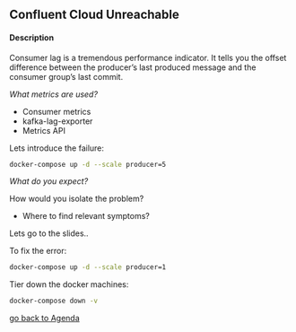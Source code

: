 ## Confluent Cloud Unreachable

#### Description
Consumer lag is a tremendous performance indicator. It tells you the offset difference between the producer’s last produced message and the consumer group’s last commit.

*What metrics are used?*
- Consumer metrics
- kafka-lag-exporter 
- Metrics API


Lets introduce the failure:

```bash
docker-compose up -d --scale producer=5
```
*What do you expect?*

How would you isolate the problem?
- Where to find relevant symptoms?

Lets go to the slides..

To fix the error: 
```bash
docker-compose up -d --scale producer=1
```

Tier down the docker machines:
```bash
docker-compose down -v
```

[go back to Agenda](https://github.com/jr-marquez/Workshop_Confluent/blob/main/README.md#confluent-hands-on-workshop)